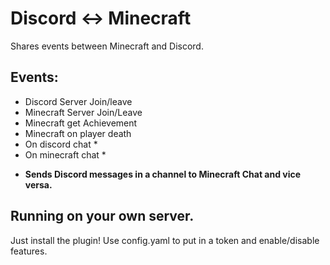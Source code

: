 # Discord <-> Minecraft

Shares events between Minecraft and Discord.

## Events:
- Discord Server Join/leave
- Minecraft Server Join/Leave
- Minecraft get Achievement
- Minecraft on player death
- On discord chat *
- On minecraft chat *

* **Sends Discord messages in a channel to Minecraft Chat and vice versa.**

## Running on your own server.

Just install the plugin! Use config.yaml to put in a token and enable/disable features.
